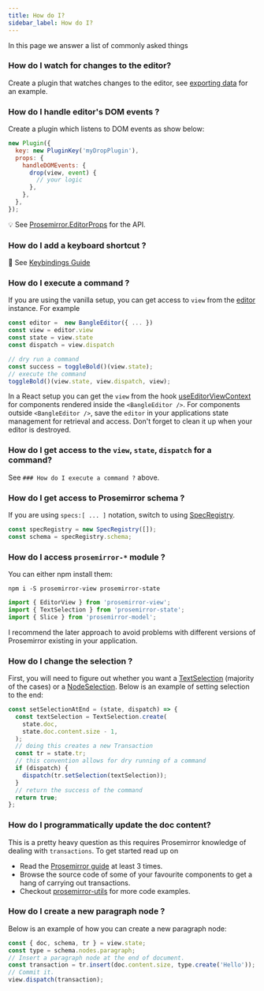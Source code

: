 ```yaml
---
title: How do I?
sidebar_label: How do I?
---
```


In this page we answer a list of commonly asked things

### How do I watch for changes to the editor?

Create a plugin that watches changes to the editor, see [exporting data](/docs/examples/exporting-data) for an example.

### How do I handle editor's DOM events ?

Create a plugin which listens to DOM events as show below:

```js
new Plugin({
  key: new PluginKey('myDropPlugin'),
  props: {
    handleDOMEvents: {
      drop(view, event) {
        // your logic
      },
    },
  },
});
```

:bulb: See [Prosemirror.EditorProps](https://prosemirror.net/docs/ref/#view.EditorProps) for the API.

### How do I add a keyboard shortcut ?

:book: See [Keybindings Guide](/docs/guides/keybindings)

### How do I execute a command ?

If you are using the vanilla setup, you can get access to `view` from the [editor](/docs/api/core#bangleeditor) instance. For example

```js
const editor =  new BangleEditor({ ... })
const view = editor.view
const state = view.state
const dispatch = view.dispatch

// dry run a command
const success = toggleBold()(view.state);
// execute the command
toggleBold()(view.state, view.dispatch, view);
```

In a React setup you can get the `view` from the hook [useEditorViewContext](/docs/api/react#useeditorviewcontext-reacthook) for components rendered inside the `<BangleEditor />`. For components
outside `<BangleEditor />`, save the `editor` in your applications state management for retrieval and access. Don't forget to clean it up when your editor is destroyed.

### How do I get access to the `view`, `state`, `dispatch` for a command?

See `### How do I execute a command ?` above.

### How do I get access to Prosemirror schema ?

If you are using `specs:[ ... ]` notation, switch to using [SpecRegistry](/docs/api/core#specregistry).

```js
const specRegistry = new SpecRegistry([]);
const schema = specRegistry.schema;
```

### How do I access `prosemirror-*` module ?

You can either npm install them:

```
npm i -S prosemirror-view prosemirror-state
```

```js
import { EditorView } from 'prosemirror-view';
import { TextSelection } from 'prosemirror-state';
import { Slice } from 'prosemirror-model';
```

I recommend the later approach to avoid problems with different versions of Prosemirror existing in your application.

### How do I change the selection ?

First, you will need to figure out whether you want a [TextSelection](https://prosemirror.net/docs/ref/#state.TextSelection) (majority of the cases) or a [NodeSelection](https://prosemirror.net/docs/ref/#state.NodeSelection). Below is an example of setting selection to the end:

```js
const setSelectionAtEnd = (state, dispatch) => {
  const textSelection = TextSelection.create(
    state.doc,
    state.doc.content.size - 1,
  );
  // doing this creates a new Transaction
  const tr = state.tr;
  // this convention allows for dry running of a command
  if (dispatch) {
    dispatch(tr.setSelection(textSelection));
  }
  // return the success of the command
  return true;
};
```

### How do I programmatically update the doc content?

This is a pretty heavy question as this requires Prosemirror knowledge of dealing with `transactions`. To get started read up on

- Read the [Prosemirror guide](https://prosemirror.net/docs/guide/#transform) at least 3 times.
- Browse the source code of some of your favourite components to get a hang of
  carrying out transactions.
- Checkout [prosemirror-utils](https://github.com/atlassian/prosemirror-utils) for more code examples.

### How do I create a new paragraph node ?

Below is an example of how you can create a new paragraph node:

```js
const { doc, schema, tr } = view.state;
const type = schema.nodes.paragraph;
// Insert a paragraph node at the end of document.
const transaction = tr.insert(doc.content.size, type.create('Hello'));
// Commit it.
view.dispatch(transaction);
```
